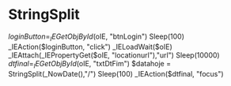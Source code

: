 # StringSplit
$loginButton = _IEGetObjById($oIE, "btnLogin") Sleep(100) _IEAction($loginButton, "click")  _IELoadWait($oIE)  _IEAttach(_IEPropertyGet($oIE, "locationurl"),"url")   Sleep(10000)  $dtfinal = _IEGetObjById($oIE, "txtDtFim") $datahoje = StringSplit(_NowDate(),"/") Sleep(100) _IEAction($dtfinal, "focus")
